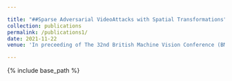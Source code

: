 ```yaml
---

title: "##Sparse Adversarial VideoAttacks with Spatial Transformations"
collection: publications
permalink: /publications1/
date: 2021-11-22
venue: 'In preceeding of The 32nd British Machine Vision Conference (BMVC)'

---
```

{% include base_path %}
